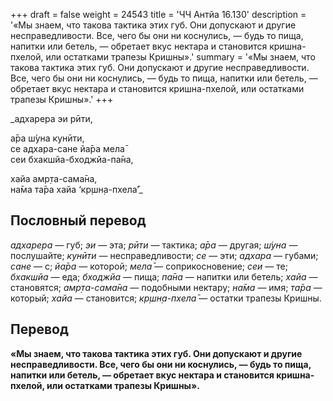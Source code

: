+++
draft = false
weight = 24543
title = 'ЧЧ Антйа 16.130'
description = '«Мы знаем, что такова тактика этих губ. Они допускают и другие несправедливости. Все, чего бы они ни коснулись, — будь то пища, напитки или бетель, — обретает вкус нектара и становится кришна-пхелой, или остатками трапезы Кришны».'
summary = '«Мы знаем, что такова тактика этих губ. Они допускают и другие несправедливости. Все, чего бы они ни коснулись, — будь то пища, напитки или бетель, — обретает вкус нектара и становится кришна-пхелой, или остатками трапезы Кришны».'
+++

_адхарера эи рӣти,  
  
а̄ра ш́уна кунӣти,  
се адхара-сане йа̄ра мела̄  
сеи бхакшйа-бходжйа-па̄на,  
  
хайа амр̣та-сама̄на,  
на̄ма та̄ра хайа ‘кр̣шн̣а-пхела̄’_

## Пословный перевод

_адхарера_ — губ; _эи_ — эта; _рӣти_ — тактика; _а̄ра_ — другая; _ш́уна_ — послушайте; _кунӣти_ — несправедливости; _се_ — эти; _адхара_ — губами; _сане_ — с; _йа̄ра_ — которой; _мела̄_ — соприкосновение; _сеи_ — те; _бхакшйа_ — еда; _бходжйа_ — пища; _па̄на_ — напитки или бетель; _хайа_ — становятся; _амр̣та_\-_сама̄на_ — подобными нектару; _на̄ма_ — имя; _та̄ра_ — который; _хайа_ — становится; _кр̣шн̣а_\-_пхела̄_ — остатки трапезы Кришны.

## Перевод

**«Мы знаем, что такова тактика этих губ. Они допускают и другие несправедливости. Все, чего бы они ни коснулись, — будь то пища, напитки или бетель, — обретает вкус нектара и становится кришна-пхелой, или остатками трапезы Кришны».**
